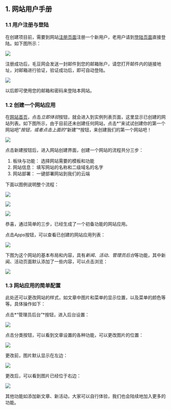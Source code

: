 ## 1. 网站用户手册

### 1.1 用户注册与登陆

在创建项目前，需要到网站[注册页面](https://maodouapp.com/register)注册一个新用户，老用户请到[登陆页面](https://maodouapp.com/login)直接登陆。如下图所示：

![](https://i.imgur.com/9SpPaCv.png)

注册成功后，毛豆网会发送一封邮件到您的邮箱账户，请您打开邮件内的链接地址，对邮箱进行验证，验证成功后，即可自动登陆。

![](http://7xr656.com1.z0.glb.clouddn.com/maodou/email-varify.png)

以后即可使用您的邮箱和密码来登陆本网站。

### 1.2 创建一个网站应用

在[网站首页](https://maodouapp.com/)，点击*立即体验*按钮，就会进入到实例列表页面，这里显示已创建的网站列表。如下图所示，由于目前还未创建任何网站，点击*“来试试创建你的第一个网站吧”*按钮，或者点击上面的*“新建”*按钮，来创建我们的第一个网站吧！

![](http://7xr656.com1.z0.glb.clouddn.com/new-app-page.png)

点击新建按钮后，进入网站创建界面，创建一个网站的流程共分三步：

1. 板块与功能： 选择网站需要的模板和功能
2. 网站信息： 填写网站的名称和二级域名的名字
3. 网站部署： 一键部署网站到我们的云端

下面以图例说明整个流程：

![](http://7xr656.com1.z0.glb.clouddn.com/maodou/app-muban.png)

![](http://7xr656.com1.z0.glb.clouddn.com/maodou/app-info.png)

![](http://7xr656.com1.z0.glb.clouddn.com/maodou/app-deploy.png)

恭喜，通过简单的三步，已经生成了一个初备功能的网站应用。

点击*Apps*按钮，可以查看已创建的网站应用列表：

![](http://7xr656.com1.z0.glb.clouddn.com/app-instance.png)

下图为这个网站的基本布局和内容，具有*新闻*、*活动*、*管理员后台*等功能，其中新闻、活动页面默认添加了一些内容，可以点击浏览：

![](http://7xr656.com1.z0.glb.clouddn.com/app-final.png)

### 1.3 网站应用的简单配置

此处还可以更改网站的样式，如文章中图片和菜单的显示位置，以及菜单的颜色等等。具体操作如下：

点击*“管理员后台”*按钮，进入后台设置：

![](http://7xr656.com1.z0.glb.clouddn.com/app-admins.png)

点击分类按钮，可以看到文章设置的各种功能，可以更改图片的位置：

![](http://7xr656.com1.z0.glb.clouddn.com/app-posts.png)

更改前，图片默认显示在左边：

![](http://7xr656.com1.z0.glb.clouddn.com/app-lefts.png)

更改后，可以看到图片已经位于右边：

![](http://7xr656.com1.z0.glb.clouddn.com/app-rights.png)

其他功能如添加新文章、新活动，大家可以自行体验，我们也会陆续地加入更多的功能。
